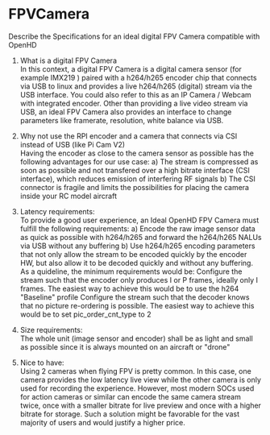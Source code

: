 # FPVCamera
Describe the Specifications for an ideal digital FPV Camera compatible with OpenHD

1) What is a digital FPV Camera\
In this context, a digital FPV Camera is a digital camera sensor (for example IMX219 ) paired with a h264/h265 encoder chip that connects via USB to linux and provides a live h264/h265 (digital) stream via the USB interface.
You could also refer to this as an IP Camera / Webcam with integrated encoder.
Other than providing a live video stream via USB, an ideal FPV Camera also provides an interface to change parameters like framerate, resolution, white balance via USB.

2) Why not use the RPI encoder and a camera that connects via CSI instead of USB (like Pi Cam V2)\
Having the encoder as close to the camera sensor as possible has the following advantages for our use case:
a) The stream is compressed as soon as possible and not transfered over a high bitrate interface (CSI interface), which reduces emission of interfering RF signals 
b) The CSI connector is fragile and limits the possibilities for placing the camera inside your RC model aircraft

3) Latency requirements:\
To provide a good user experience, an Ideal OpenHD FPV Camera must fulfill the following requirements:
a) Encode the raw image sensor data as quick as possible with h264/h265 and forward the h264/h265 NALUs via USB without any buffering
b) Use h264/h265 encoding parameters that not only allow the stream to be encoded quickly by the encoder HW, but also allow it to be decoded quickly and without any buffering. As a quideline, the minimum requirements would be:
Configure the stream such that the encoder only produces I or P frames, ideally only I frames. The easiest way to achieve this would be to use the h264 "Baseline" profile
Configure the stream such that the decoder knows that no picture re-ordering is possible. The easiest way to achieve this would be to set pic_order_cnt_type to 2

4) Size requirements:\
The whole unit (image sensor and encoder) shall be as light and small as possible since it is always mounted on an aircraft or "drone"

5) Nice to have:\
Using 2 cameras when flying FPV is pretty common. In this case, one camera provides the low latency live view while the other camera is only used for recording the experience.
However, most modern SOCs used for action cameras or similar can encode the same camera stream twice, once with a smaller bitrate for live preview and once with a higher bitrate for storage. Such a solution might be favorable for the vast majority of users and would justify a higher price.



